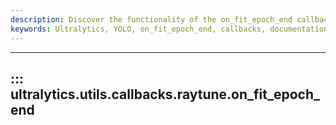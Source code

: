 ```yaml
---
description: Discover the functionality of the on_fit_epoch_end callback in the Ultralytics YOLO framework. Learn how to end an epoch in your deep learning projects.
keywords: Ultralytics, YOLO, on_fit_epoch_end, callbacks, documentation, deep learning, YOLO framework
---
```


---
## ::: ultralytics.utils.callbacks.raytune.on_fit_epoch_end
<br><br>
